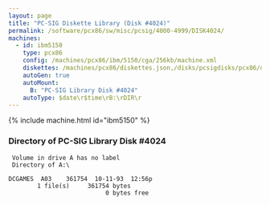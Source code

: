 ```yaml
---
layout: page
title: "PC-SIG Diskette Library (Disk #4024)"
permalink: /software/pcx86/sw/misc/pcsig/4000-4999/DISK4024/
machines:
  - id: ibm5150
    type: pcx86
    config: /machines/pcx86/ibm/5150/cga/256kb/machine.xml
    diskettes: /machines/pcx86/diskettes.json,/disks/pcsigdisks/pcx86/diskettes.json
    autoGen: true
    autoMount:
      B: "PC-SIG Library Disk #4024"
    autoType: $date\r$time\rB:\rDIR\r
---
```


{% include machine.html id="ibm5150" %}

### Directory of PC-SIG Library Disk #4024

     Volume in drive A has no label
     Directory of A:\

    DCGAMES  A03    361754  10-11-93  12:56p
            1 file(s)     361754 bytes
                               0 bytes free
